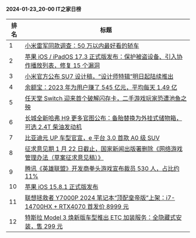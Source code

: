 #### 2024-01-23_20-00  IT之家日榜

| 排名 | 标题|
| --- | ---|
| 1 | [小米雷军同款调查：50 万以内最好看的轿车](https://www.ithome.com/0/746/665.htm) |
| 2 | [苹果 iOS / iPadOS 17.3 正式版发布：保护被盗设备、引入协作播放列表，修复 15 个漏洞](https://www.ithome.com/0/746/666.htm) |
| 3 | [小米官方公布 SU7 设计稿，“设计师特辑”明日起陆续推出](https://www.ithome.com/0/746/652.htm) |
| 4 | [余额宝：2023 年为用户赚了 545 亿元，平均每天 1.49 亿](https://www.ithome.com/0/746/651.htm) |
| 5 | [任天堂 Switch 迎来首个破解闪存卡，二手游戏玩家恐遭池鱼之殃](https://www.ithome.com/0/746/645.htm) |
| 6 | [长城全新哈弗 H9 更多官图公布：备胎替换为外挂式储物箱，可选 2.4T 柴油发动机](https://www.ithome.com/0/746/664.htm) |
| 7 | [比亚迪元 UP 车型官宣，e 平台 3.0 首款 A0 级 SUV](https://www.ithome.com/0/746/692.htm) |
| 8 | [征求意见期 1 月 22 日截止，国家新闻出版署删除《网络游戏管理办法（草案征求意见稿）》](https://www.ithome.com/0/746/783.htm) |
| 9 | [腾讯《英雄联盟》开发商拳头游戏宣布裁员 530 人，占比约 11%](https://www.ithome.com/0/746/681.htm) |
| 10 | [苹果 iOS 15.8.1 正式版发布](https://www.ithome.com/0/746/670.htm) |
| 11 | [联想拯救者 Y7000P 2024 笔记本“顶配皇帝版”上架：i7-14700HX + RTX4070 首发价 8999 元](https://www.ithome.com/0/746/673.htm) |
| 12 | [特斯拉 Model 3 焕新版车型推出 ETC 加装服务：全隐藏式安装，售 299 元](https://www.ithome.com/0/746/659.htm) |
